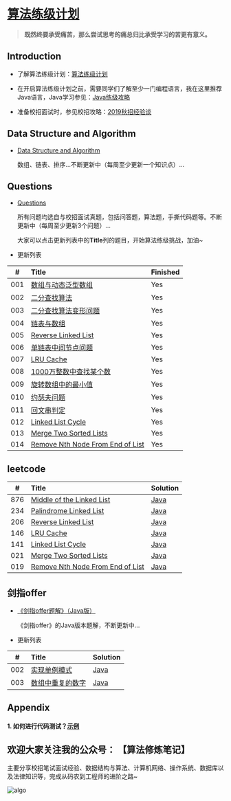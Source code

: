 # [算法练级计划](https://mp.weixin.qq.com/s/6vuaECCmrxrchr5Hc11S5w)

> **既然终要承受痛苦，那么尝试思考的痛总归比承受学习的苦更有意义。**

## Introduction

* 了解算法练级计划：[算法练级计划](https://mp.weixin.qq.com/s/6vuaECCmrxrchr5Hc11S5w)

* 在开启算法练级计划之前，需要同学们了解至少一门编程语言，我在这里推荐Java语言，Java学习参见：[Java练级攻略](https://mp.weixin.qq.com/s/i-j27vWXPS4kGmxO7i9p9w)

* 准备校招面试时，参见校招攻略：[2019秋招经验谈](https://mp.weixin.qq.com/s/iVHSbojhMSIL37K-UbM41A)

## Data Structure and Algorithm

* [Data Structure and Algorithm](https://github.com/guokaide/algorithm/blob/master/summary/algorithm.md) 
  
  数组、链表、排序...不断更新中（每周至少更新一个知识点）...


## Questions

* [Questions](https://github.com/guokaide/algorithm/blob/master/questions/questions.md)

  所有问题均选自与校招面试真题，包括问答题，算法题，手撕代码题等。不断更新中（每周至少更新3个问题）...
  
  大家可以点击更新列表中的**Title**列的题目，开始算法练级挑战，加油~
  
* 更新列表

|#|Title|Finished|
|:---:|:---|:---|
|001|[数组与动态泛型数组](https://github.com/guokaide/algorithm/blob/master/questions/questions.md#1%E6%95%B0%E7%BB%84%E4%B8%8E%E6%B3%9B%E5%9E%8B%E5%8A%A8%E6%80%81%E6%95%B0%E7%BB%84)|Yes|
|002|[二分查找算法](https://github.com/guokaide/algorithm/blob/master/questions/questions.md#2%E4%BA%8C%E5%88%86%E6%9F%A5%E6%89%BE%E7%AE%97%E6%B3%95)|Yes|
|003|[二分查找算法变形问题](https://github.com/guokaide/algorithm/blob/master/questions/questions.md#3%E4%BA%8C%E5%88%86%E6%9F%A5%E6%89%BE%E7%AE%97%E6%B3%95%E5%8F%98%E5%BD%A2%E9%97%AE%E9%A2%98)|Yes|
|004|[链表与数组](https://github.com/guokaide/algorithm/blob/master/questions/questions.md#4%E9%93%BE%E8%A1%A8%E4%B8%8E%E6%95%B0%E7%BB%84)|Yes|
|005|[Reverse Linked List](https://github.com/guokaide/algorithm/blob/master/questions/questions.md#5reverse-linked-list)|Yes|
|006|[单链表中间节点问题](https://github.com/guokaide/algorithm/blob/master/questions/questions.md#6%E5%8D%95%E9%93%BE%E8%A1%A8%E4%B8%AD%E9%97%B4%E8%8A%82%E7%82%B9%E9%97%AE%E9%A2%98)|Yes|
|007|[LRU Cache](https://github.com/guokaide/algorithm/blob/master/questions/questions.md#7lru-cache)|Yes|
|008|[1000万整数中查找某个数](https://github.com/guokaide/algorithm/blob/master/questions/questions.md#81000%E4%B8%87%E6%95%B4%E6%95%B0%E4%B8%AD%E6%9F%A5%E6%89%BE%E6%9F%90%E4%B8%AA%E6%95%B0)|Yes|
|009|[旋转数组中的最小值](https://github.com/guokaide/algorithm/blob/master/questions/questions.md#9%E6%97%8B%E8%BD%AC%E6%95%B0%E7%BB%84%E4%B8%AD%E7%9A%84%E6%9C%80%E5%B0%8F%E5%80%BC)|Yes|
|010|[约瑟夫问题](https://github.com/guokaide/algorithm/blob/master/questions/questions.md#10%E7%BA%A6%E7%91%9F%E5%A4%AB%E9%97%AE%E9%A2%98)|Yes|
|011|[回文串判定](https://github.com/guokaide/algorithm/blob/master/questions/questions.md#11%E5%9B%9E%E6%96%87%E4%B8%B2%E5%88%A4%E5%AE%9A)|Yes|
|012|[Linked List Cycle](https://github.com/guokaide/algorithm/blob/master/questions/questions.md#12-linked-list-cycle)|Yes|
|013|[Merge Two Sorted Lists](https://github.com/guokaide/algorithm/blob/master/questions/questions.md#13-merge-two-sorted-lists)|Yes|
|014|[Remove Nth Node From End of List](https://github.com/guokaide/algorithm/blob/master/questions/questions.md#14-remove-nth-node-from-end-of-list)|Yes|


## leetcode
|#|Title|Solution|
|:---:|:---|:---|
|876|[Middle of the Linked List](https://leetcode.com/problems/middle-of-the-linked-list/)|[Java](https://github.com/guokaide/algorithm/tree/master/leetcode/src/middleofthelinkedlist_876)|
|234|[Palindrome Linked List](https://leetcode.com/problems/palindrome-linked-list/)|[Java](https://github.com/guokaide/algorithm/tree/master/leetcode/src/palindromelinkedlist_234)|
|206|[Reverse Linked List](https://leetcode.com/problems/reverse-linked-list/)|[Java](https://github.com/guokaide/algorithm/tree/master/leetcode/src/reverselinkedlist_206)|
|146|[LRU Cache](https://leetcode.com/problems/lru-cache/description/) |[Java](https://github.com/guokaide/algorithm/tree/master/leetcode/src/lrucache_146)|
|141|[Linked List Cycle](https://leetcode.com/problems/linked-list-cycle/)|[Java](https://github.com/guokaide/algorithm/tree/master/leetcode/src/linkedlistcycle_141)|
|021|[Merge Two Sorted Lists](https://leetcode.com/problems/merge-two-sorted-lists/)|[Java](https://github.com/guokaide/algorithm/tree/master/leetcode/src/mergetwosortedlist_21)|
|019|[Remove Nth Node From End of List](https://leetcode.com/problems/remove-nth-node-from-end-of-list/)|[Java](https://github.com/guokaide/algorithm/tree/master/leetcode/src/removenthnodefromendoflist_19)|


## 剑指offer

* [《剑指offer题解》（Java版）](https://github.com/guokaide/algorithm/blob/master/solutions/%E5%89%91%E6%8C%87offer%20%E9%A2%98%E8%A7%A3.md)

  《剑指offer》的Java版本题解，不断更新中...

* 更新列表

|#|Title|Solution|
|:---:|:---|:---|
|002|[实现单例模式](https://github.com/guokaide/algorithm/blob/master/solutions/%E5%89%91%E6%8C%87offer%20%E9%A2%98%E8%A7%A3.md#2-%E5%AE%9E%E7%8E%B0%E5%8D%95%E4%BE%8B%E6%A8%A1%E5%BC%8F)|[Java](https://github.com/guokaide/algorithm/tree/master/offer/src/com/ex/singleton)|
|003|[数组中重复的数字](https://github.com/guokaide/algorithm/blob/master/solutions/%E5%89%91%E6%8C%87offer%20%E9%A2%98%E8%A7%A3.md#3-%E6%95%B0%E7%BB%84%E4%B8%AD%E9%87%8D%E5%A4%8D%E7%9A%84%E6%95%B0%E5%AD%97)|[Java](https://github.com/guokaide/algorithm/blob/master/offer/src/com/ex/offer/Ex_03_FindDuplicatedNumInArray.java)|

## Appendix
#### 1. 如何进行代码测试？[示例](https://github.com/guokaide/algorithm/blob/master/algorithms/src/array/BinarySearchTest.java)

## 欢迎大家关注我的公众号： 【算法修炼笔记】

主要分享校招笔试面试经验、数据结构与算法、计算机网络、操作系统、数据库以及法律知识等，完成从码农到工程师的进阶之路~

![algo](https://github.com/guokaide/algorithm/blob/master/pictures/algo.jpg)

